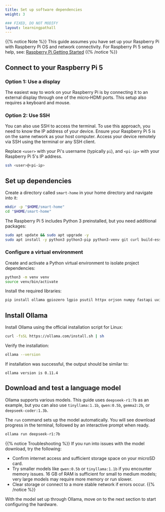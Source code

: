 ```yaml
---
title: Set up software dependencies
weight: 3

### FIXED, DO NOT MODIFY
layout: learningpathall
---
```


{{% notice Note %}}
This guide assumes you have set up your Raspberry Pi with Raspberry Pi OS and network connectivity. For Raspberry Pi 5 setup help, see: [Raspberry Pi Getting Started](https://www.raspberrypi.com/documentation/)
{{% /notice %}}

## Connect to your Raspberry Pi 5

### Option 1: Use a display

The easiest way to work on your Raspberry Pi is by connecting it to an external display through one of the micro‑HDMI ports. This setup also requires a keyboard and mouse.

### Option 2: Use SSH

You can also use SSH to access the terminal. To use this approach, you need to know the IP address of your device. Ensure your Raspberry Pi 5 is on the same network as your host computer. Access your device remotely via SSH using the terminal or any SSH client.

Replace `<user>` with your Pi's username (typically `pi`), and `<pi-ip>` with your Raspberry Pi 5's IP address.

```bash
ssh <user>@<pi-ip>
```

## Set up dependencies

Create a directory called `smart-home` in your home directory and navigate into it:

```bash
mkdir -p "$HOME/smart-home"
cd "$HOME/smart-home"
```

The Raspberry Pi 5 includes Python 3 preinstalled, but you need additional packages:

```bash
sudo apt update && sudo apt upgrade -y
sudo apt install -y python3 python3-pip python3-venv git curl build-essential gcc python3-lgpio
```

### Configure a virtual environment

Create and activate a Python virtual environment to isolate project dependencies:

```bash
python3 -m venv venv
source venv/bin/activate
```

Install the required libraries:

```bash
pip install ollama gpiozero lgpio psutil httpx orjson numpy fastapi uvicorn uvloop
```

## Install Ollama

Install Ollama using the official installation script for Linux:

```bash
curl -fsSL https://ollama.com/install.sh | sh
```

Verify the installation:

```bash
ollama --version
```

If installation was successful, the output should be similar to:

```output
ollama version is 0.11.4
```

## Download and test a language model

Ollama supports various models. This guide uses `deepseek-r1:7b` as an example, but you can also use `tinyllama:1.1b`, `qwen:0.5b`, `gemma2:2b`, or `deepseek-coder:1.3b`.

The `run` command sets up the model automatically. You will see download progress in the terminal, followed by an interactive prompt when ready.

```bash
ollama run deepseek-r1:7b
```

{{% notice Troubleshooting %}}
If you run into issues with the model download, try the following:

- Confirm internet access and sufficient storage space on your microSD card.
- Try smaller models like `qwen:0.5b` or `tinyllama:1.1b` if you encounter memory issues. 16 GB of RAM is sufficient for small to medium models; very large models may require more memory or run slower.
- Clear storage or connect to a more stable network if errors occur.
{{% /notice %}}

With the model set up through Ollama, move on to the next section to start configuring the hardware.
